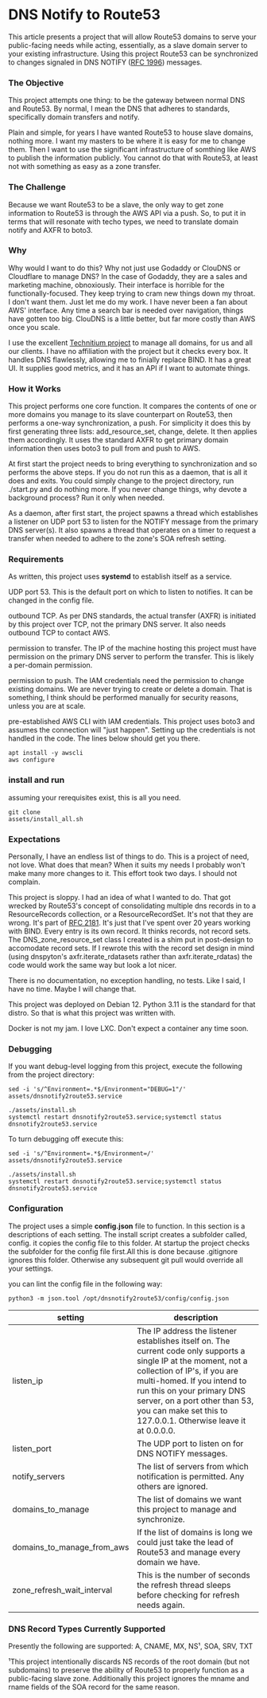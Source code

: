# DNS Notify to Route53

This article presents a project that will allow Route53 domains to serve your public-facing needs while acting, essentially, as a slave domain server to your existing infrastructure. Using this project Route53 can be synchronized to changes signaled in DNS NOTIFY ([RFC 1996](https://datatracker.ietf.org/doc/html/rfc1996)) messages.

### The Objective

This project attempts one thing: to be the gateway between normal DNS and Route53. By normal, I mean the DNS that adheres to standards, specifically domain transfers and notify.

Plain and simple, for years I have wanted Route53 to house slave domains, nothing more. I want my masters to be where it is easy for me to change them. Then I want to use the significant infrastructure of somthing like AWS to publish the information publicly. You cannot do that with Route53, at least not with something as easy as a zone transfer.

### The Challenge

Because we want Route53 to be a slave, the only way to get zone information to Route53 is through the AWS API via a push. So, to put it in terms that will resonate with techo types, we need to translate domain notify and AXFR to boto3.

### Why

Why would I want to do this? Why not just use Godaddy or ClouDNS or Cloudflare to manage DNS? In the case of Godaddy, they are a sales and marketing machine, obnoxiously. Their interface is horrible for the functionally-focused. They keep trying to cram new things down my throat. I don't want them. Just let me do my work. I have never been a fan about AWS' interface. Any time a search bar is needed over navigation, things have gotten too big. ClouDNS is a little better, but far more costly than AWS once you scale.

I use the excellent [Technitium project](https://technitium.com/) to manage all domains, for us and all our clients. I have no affiliation with the project but it checks every box. It handles DNS flawlessly, allowing me to finially replace BIND. It has a great UI. It supplies good metrics, and it has an API if I want to automate things.

### How it Works

This project performs one core function. It compares the contents of one or more domains you manage to its slave counterpart on Route53, then performs a one-way synchronization, a push. For simplicity it does this by first generating three lists: add_resource_set, change, delete. It then applies them accordingly. It uses the standard AXFR to get primary domain information then uses boto3 to pull from and push to AWS.

At first start the project needs to bring everything to synchronization and so performs the above steps. If you do not run this as a daemon, that is all it does and exits. You could simply change to the project directory, run ./start.py and do nothing more. If you never change things, why devote a background process? Run it only when needed.

As a daemon, after first start, the project spawns a thread which establishes a listener on UDP port 53 to listen for the NOTIFY message from the primary DNS server(s). It also  spawns a thread that operates on a timer to request a transfer when needed to adhere to the zone's SOA refresh setting.

### Requirements

As written, this project uses **systemd** to establish itself as a service.

UDP port 53. This is the default port on which to listen to notifies. It can be changed in the config file.

outbound TCP. As per DNS standards, the actual transfer (AXFR) is initiated by this project over TCP, not the primary DNS server. It also needs outbound TCP to contact AWS.

permission to transfer. The IP of the machine hosting this project must have permission on the primary DNS server to perform the transfer. This is likely a per-domain permission.

permission to push. The IAM credentials need the permission to change existing domains. We are never trying to create or delete a domain. That is something, I think should be performed manually for security reasons, unless you are at scale.

pre-established AWS CLI with IAM credentials. This project uses boto3 and assumes the connection will "just happen".  Setting up the credentials is not handled in the code. The lines below should get you there.

```shell
apt install -y awscli
aws configure
```

### install and run

assuming your rerequisites exist, this is all you need.

```shell
git clone
assets/install_all.sh
```

### Expectations

Personally, I have an endless list of things to do. This is a project of need, not love. What does that mean? When it suits my needs I probably won't make many more changes to it. This effort took two days. I should not complain.

This project is sloppy. I had an idea of what I wanted to do. That got wrecked by Route53's concept of consolidating multiple dns records in to a ResourceRecords collection, or a ResourceRecordSet. It's not that they are wrong. It's part of [RFC 2181](https://datatracker.ietf.org/doc/html/rfc2181). It's just that I've spent over 20 years working with BIND. Every entry is its own record. It thinks records, not record sets. The DNS_zone_resource_set class I created is a shim put in post-design to accomodate record sets. If I rewrote this with the record set design in mind (using dnspyton's axfr.iterate_rdatasets rather than axfr.iterate_rdatas) the code would work the same way but look a lot nicer.

There is no documentation, no exception handling, no tests. Like I said, I have no time. Maybe I will change that.

This project was deployed on Debian 12. Python 3.11 is the standard for that distro. So that is what this project was written with.

Docker is not my jam. I love LXC. Don't expect a container any time soon.

### Debugging

If you want debug-level logging from this project, execute the following from the project directory:

```shell
sed -i 's/^Environment=.*$/Environment="DEBUG=1"/' assets/dnsnotify2route53.service

./assets/install.sh
systemctl restart dnsnotify2route53.service;systemctl status dnsnotify2route53.service
```

To turn debugging off execute this:

```shell
sed -i 's/^Environment=.*$/Environment=/' assets/dnsnotify2route53.service

./assets/install.sh
systemctl restart dnsnotify2route53.service;systemctl status dnsnotify2route53.service
```

### Configuration

The project uses a simple **config.json** file to function. In this section is a descriptions of each setting. The install script creates a subfolder called, config. it copies the config file to this folder. At startup the project checks the subfolder for the config file first.All this is done because .gitignore ignores this folder. Otherwise any subsequent git pull would override all your settings.

you can lint the config file in the following way:

```shell
python3 -m json.tool /opt/dnsnotify2route53/config/config.json
```



| setting   | description                                                  |
| --------- | ------------------------------------------------------------ |
| listen_ip | The IP address the listener establishes itself on. The current code only supports a single IP at the moment, not a collection of IP's, if you are multi-homed. If you intend to run this on your primary DNS server, on a port other than 53, you can make set this to 127.0.0.1. Otherwise leave it at 0.0.0.0. |
|listen_port|The UDP port to listen on for DNS NOTIFY messages.|
|notify_servers|The list of servers from which notification is permitted. Any others are ignored.|
|domains_to_manage|The list of domains we want this project to manage and synchronize.|
|domains_to_manage_from_aws|If the list of domains is long we could just take the lead of Route53 and manage every domain we have.|
|zone_refresh_wait_interval|This is the number of seconds the refresh thread sleeps before checking for refresh needs again.|

### DNS Record Types Currently Supported

Presently the following are supported: A, CNAME, MX, NS¹, SOA, SRV, TXT

¹This project intentionally discards NS records of the root domain (but not subdomains) to preserve the ability of Route53 to properly function as a public-facing slave zone. Additionally this project ignores the mname and rname fields of the SOA record for the same reason.

